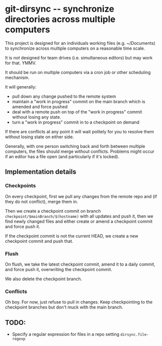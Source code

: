 # git-dirsync -- synchronize directories across multiple computers

This project is designed for an individuals working files (e.g. ~/Documents) to synchronize across
multiple computers on a reasonable time scale.

It is *not* designed for team drives (i.e. simultaneous editors) but may work for that. YMMV.

It should be run on multiple computers via a cron job or other scheduling mechanism.

It will generally:

* pull down any change pushed to the remote system
* maintain a "work in progress" commit on the main branch which is amended and force pushed
* deal with a remote push on top of the "work in progress" commit without losing any state.
* turn a "work in progress" commit in to a checkpoint on demand

If there are conflicts at any point it will wait politely for you to resolve them without losing
state on either side.

Generally, with one person switching back and forth between multiple computers, the files should
merge without conflicts. Problems might occur if an editor has a file open (and particularly if it's
locked).

## Implementation details

### Checkpoints

On every checkpoint, first we pull any changes from the remote repo and (if they do not conflict),
merge them in.

Then we create a checkpoint commit on branch `checkpoint/$mainBranch/$(hostname)` with all updates
and push it, then we find newly changed files and either create or amend a checkpoint commit and
force push it.

If the checkpoint commit is not the current HEAD, we create a new checkpoint commit and push that.

### Flush

On flush, we take the latest checkpoint commit, amend it to a daily commit, and force push it,
overwriting the checkpoint commit.

We also delete the checkpoint branch.

### Conflicts

Oh boy. For now, just refuse to pull in changes. Keep checkpointing to the checkpoint branches but
don't muck with the main branch.  

## TODO:

* Specify a regular expression for files in a repo setting `dirsync.file-regexp`